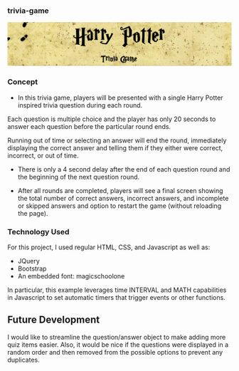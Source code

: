 ### trivia-game

![trivia-game](assets/images/hp-banner.png)

### Concept
* In this trivia game, players will be presented with a single Harry Potter inspired trivia question during each round.

Each question is multiple choice and the player has only 20 seconds to answer each question before the particular round ends.

Running out of time or selecting an answer will end the round, immediately displaying the correct answer and telling them if they either were correct, incorrect, or out of time.

* There is only a 4 second delay after the end of each question round  and the beginning of the next question round. 

* After all rounds are completed, players will see a final screen showing the total number of correct answers, incorrect answers, and incomplete or skipped answers and option to restart the game (without reloading the page).

### Technology Used
For this project, I used regular HTML, CSS, and Javascript as well as:
* JQuery
* Bootstrap
* An embedded font: magicschoolone

In particular, this example leverages time INTERVAL and MATH capabilities in Javascript to set automatic timers that trigger events or other functions.

## Future Development
I would like to streamline the question/answer object to make adding more quiz items easier. Also, it would be nice if the questions were displayed in a random order and then removed from the possible options to prevent any duplicates.